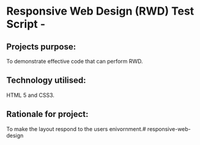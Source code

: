 # Responsive Web Design (RWD) Test Script -

## Projects purpose: 
To demonstrate effective code that can perform RWD.

## Technology utilised:
HTML 5 and CSS3.

## Rationale for project:
To make the layout respond to the users enivornment.# responsive-web-design
